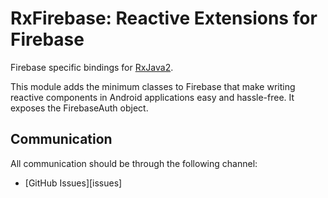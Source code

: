 # RxFirebase: Reactive Extensions for Firebase

Firebase specific bindings for [RxJava2](http://github.com/ReactiveX/RxJava).

This module adds the minimum classes to Firebase that make writing reactive components in Android
applications easy and hassle-free. It exposes the FirebaseAuth object.


## Communication

All communication should be through the following channel:
- [GitHub Issues][issues]